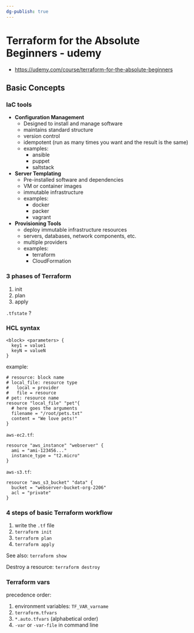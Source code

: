 ```yaml
---
dg-publish: true
---
```

# Terraform for the Absolute Beginners - udemy

- <https://udemy.com/course/terraform-for-the-absolute-beginners>

## Basic Concepts

### IaC tools

- **Configuration Management**
    - Designed to install and manage software
    - maintains standard structure
    - version control
    - idempotent (run as many times you want and the result is the same)
    - examples:
        - ansible
        - puppet
        - saltstack
- **Server Templating**
    - Pre-installed software and dependencies
    - VM or container images
    - immutable infrastructure
    - examples:
        - docker
        - packer
        - vagrant
- **Provisioning Tools**
    - deploy immutable infrastructure resources
    - servers, databases, network components, etc.
    - multiple providers
    - examples:
        - terraform
        - CloudFormation

### 3 phases of Terraform

1. init
2. plan
3. apply


`.tfstate` ?

### HCL syntax

```hcl
<block> <parameters> {
  key1 = value1
  keyN = valueN
}
```

example:
```hcl
# resource: block name
# local_file: resource type
#   local = provider
#   file = resource
# pet: resource name
resource "local_file" "pet"{
  # here goes the arguments
  filename = "/root/pets.txt"
  content = "We love pets!"
}
```

`aws-ec2.tf`:
```
resource "aws_instance" "webserver" {
  ami = "ami-123456..."
  instance_type = "t2.micro"
}
```

`aws-s3.tf`:
```hcl
resource "aws_s3_bucket" "data" {
  bucket = "webserver-bucket-org-2206"
  acl = "private"
}
```


### 4 steps of basic Terraform workflow

1. write the `.tf` file
2. `terraform init`
3. `terraform plan`
4. `terraform apply`

See also: `terraform show`

Destroy a resource: `terraform destroy`


### Terraform vars

precedence order:

1. environment variables: `TF_VAR_varname`
2. `terraform.tfvars`
3. `*.auto.tfvars` (alphabetical order)
4. `-var` or `-var-file` in command line

